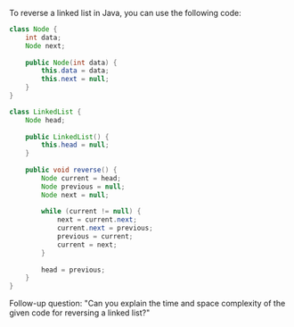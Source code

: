 To reverse a linked list in Java, you can use the following code:

```java
class Node {
    int data;
    Node next;
    
    public Node(int data) {
        this.data = data;
        this.next = null;
    }
}

class LinkedList {
    Node head;
    
    public LinkedList() {
        this.head = null;
    }
    
    public void reverse() {
        Node current = head;
        Node previous = null;
        Node next = null;
        
        while (current != null) {
            next = current.next;
            current.next = previous;
            previous = current;
            current = next;
        }
        
        head = previous;
    }
}
```

Follow-up question: "Can you explain the time and space complexity of the given code for reversing a linked list?"